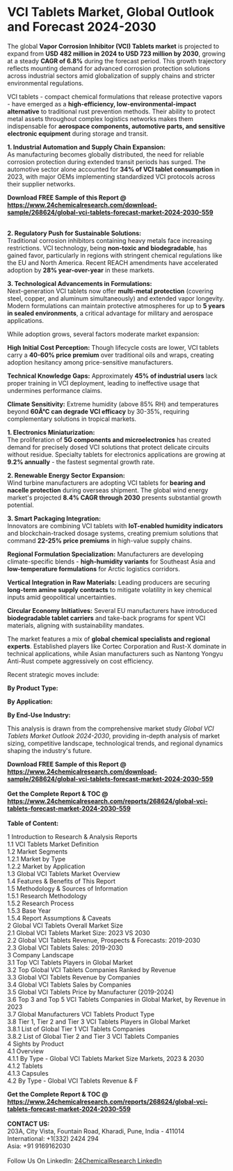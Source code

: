 <h1>VCI Tablets Market, Global Outlook and Forecast 2024-2030</h1><p>The global <strong>Vapor Corrosion Inhibitor (VCI) Tablets market</strong> is projected to expand from <strong>USD 482 million in 2024 to USD 723 million by 2030</strong>, growing at a steady <strong>CAGR of 6.8%</strong> during the forecast period. This growth trajectory reflects mounting demand for advanced corrosion protection solutions across industrial sectors amid globalization of supply chains and stricter environmental regulations.</p><p>VCI tablets - compact chemical formulations that release protective vapors - have emerged as a <strong>high-efficiency, low-environmental-impact alternative</strong> to traditional rust prevention methods. Their ability to protect metal assets throughout complex logistics networks makes them indispensable for <strong>aerospace components, automotive parts, and sensitive electronic equipment</strong> during storage and transit.</p><p><strong>1. Industrial Automation and Supply Chain Expansion:</strong><br>
As manufacturing becomes globally distributed, the need for reliable corrosion protection during extended transit periods has surged. The automotive sector alone accounted for <strong>34% of VCI tablet consumption</strong> in 2023, with major OEMs implementing standardized VCI protocols across their supplier networks.</p><div><b>Download FREE Sample of this Report @ 
            <a href="https://www.24chemicalresearch.com/download-sample/268624/global-vci-tablets-forecast-market-2024-2030-559">
            https://www.24chemicalresearch.com/download-sample/268624/global-vci-tablets-forecast-market-2024-2030-559</a></b></div><br><p><strong>2. Regulatory Push for Sustainable Solutions:</strong><br>
Traditional corrosion inhibitors containing heavy metals face increasing restrictions. VCI technology, being <strong>non-toxic and biodegradable</strong>, has gained favor, particularly in regions with stringent chemical regulations like the EU and North America. Recent REACH amendments have accelerated adoption by <strong>28% year-over-year</strong> in these markets.</p><p><strong>3. Technological Advancements in Formulations:</strong><br>
Next-generation VCI tablets now offer <strong>multi-metal protection</strong> (covering steel, copper, and aluminum simultaneously) and extended vapor longevity. Modern formulations can maintain protective atmospheres for up to <strong>5 years in sealed environments</strong>, a critical advantage for military and aerospace applications.</p><p>While adoption grows, several factors moderate market expansion:</p><p><strong>High Initial Cost Perception:</strong> Though lifecycle costs are lower, VCI tablets carry a <strong>40-60% price premium</strong> over traditional oils and wraps, creating adoption hesitancy among price-sensitive manufacturers.</p><p><strong>Technical Knowledge Gaps:</strong> Approximately <strong>45% of industrial users</strong> lack proper training in VCI deployment, leading to ineffective usage that undermines performance claims.</p><p><strong>Climate Sensitivity:</strong> Extreme humidity (above 85% RH) and temperatures beyond <strong>60Â°C can degrade VCI efficacy</strong> by 30-35%, requiring complementary solutions in tropical markets.</p><p><strong>1. Electronics Miniaturization:</strong><br>
The proliferation of <strong>5G components and microelectronics</strong> has created demand for precisely dosed VCI solutions that protect delicate circuits without residue. Specialty tablets for electronics applications are growing at <strong>9.2% annually</strong> - the fastest segmental growth rate.</p><p><strong>2. Renewable Energy Sector Expansion:</strong><br>
Wind turbine manufacturers are adopting VCI tablets for <strong>bearing and nacelle protection</strong> during overseas shipment. The global wind energy market's projected <strong>8.4% CAGR through 2030</strong> presents substantial growth potential.</p><p><strong>3. Smart Packaging Integration:</strong><br>
Innovators are combining VCI tablets with <strong>IoT-enabled humidity indicators</strong> and blockchain-tracked dosage systems, creating premium solutions that command <strong>22-25% price premiums</strong> in high-value supply chains.</p><p><strong>Regional Formulation Specialization:</strong> Manufacturers are developing climate-specific blends - <strong>high-humidity variants</strong> for Southeast Asia and <strong>low-temperature formulations</strong> for Arctic logistics corridors.</p><p><strong>Vertical Integration in Raw Materials:</strong> Leading producers are securing <strong>long-term amine supply contracts</strong> to mitigate volatility in key chemical inputs amid geopolitical uncertainties.</p><p><strong>Circular Economy Initiatives:</strong> Several EU manufacturers have introduced <strong>biodegradable tablet carriers</strong> and take-back programs for spent VCI materials, aligning with sustainability mandates.</p><p>The market features a mix of <strong>global chemical specialists and regional experts</strong>. Established players like Cortec Corporation and Rust-X dominate in technical applications, while Asian manufacturers such as Nantong Yongyu Anti-Rust compete aggressively on cost efficiency.</p><p>Recent strategic moves include:</p><p><strong>By Product Type:</strong></p><p><strong>By Application:</strong></p><p><strong>By End-Use Industry:</strong></p><p>This analysis is drawn from the comprehensive market study <em>Global VCI Tablets Market Outlook 2024-2030</em>, providing in-depth analysis of market sizing, competitive landscape, technological trends, and regional dynamics shaping the industry's future.</p><div><b>Download FREE Sample of this Report @ 
            <a href="https://www.24chemicalresearch.com/download-sample/268624/global-vci-tablets-forecast-market-2024-2030-559">
            https://www.24chemicalresearch.com/download-sample/268624/global-vci-tablets-forecast-market-2024-2030-559</a></b></div><br><div><b>Get the Complete Report & TOC @ 
            <a href="https://www.24chemicalresearch.com/reports/268624/global-vci-tablets-forecast-market-2024-2030-559">
            https://www.24chemicalresearch.com/reports/268624/global-vci-tablets-forecast-market-2024-2030-559</a></b></div><br>
            <b>Table of Content:</b><p>1 Introduction to Research & Analysis Reports<br />
    1.1 VCI Tablets Market Definition<br />
    1.2 Market Segments<br />
        1.2.1 Market by Type<br />
        1.2.2 Market by Application<br />
    1.3 Global VCI Tablets Market Overview<br />
    1.4 Features & Benefits of This Report<br />
    1.5 Methodology & Sources of Information<br />
        1.5.1 Research Methodology<br />
        1.5.2 Research Process<br />
        1.5.3 Base Year<br />
        1.5.4 Report Assumptions & Caveats<br />
2 Global VCI Tablets Overall Market Size<br />
    2.1 Global VCI Tablets Market Size: 2023 VS 2030<br />
    2.2 Global VCI Tablets Revenue, Prospects & Forecasts: 2019-2030<br />
    2.3 Global VCI Tablets Sales: 2019-2030<br />
3 Company Landscape<br />
    3.1 Top VCI Tablets Players in Global Market<br />
    3.2 Top Global VCI Tablets Companies Ranked by Revenue<br />
    3.3 Global VCI Tablets Revenue by Companies<br />
    3.4 Global VCI Tablets Sales by Companies<br />
    3.5 Global VCI Tablets Price by Manufacturer (2019-2024)<br />
    3.6 Top 3 and Top 5 VCI Tablets Companies in Global Market, by Revenue in 2023<br />
    3.7 Global Manufacturers VCI Tablets Product Type<br />
    3.8 Tier 1, Tier 2 and Tier 3 VCI Tablets Players in Global Market<br />
        3.8.1 List of Global Tier 1 VCI Tablets Companies<br />
        3.8.2 List of Global Tier 2 and Tier 3 VCI Tablets Companies<br />
4 Sights by Product<br />
    4.1 Overview<br />
        4.1.1 By Type - Global VCI Tablets Market Size Markets, 2023 & 2030<br />
        4.1.2 Tablets<br />
        4.1.3 Capsules<br />
    4.2 By Type - Global VCI Tablets Revenue & F</p><div><b>Get the Complete Report & TOC @ 
            <a href="https://www.24chemicalresearch.com/reports/268624/global-vci-tablets-forecast-market-2024-2030-559">
            https://www.24chemicalresearch.com/reports/268624/global-vci-tablets-forecast-market-2024-2030-559</a></b></div><br><b>CONTACT US:</b><br>
            203A, City Vista, Fountain Road, Kharadi, Pune, India - 411014<br>
            International: +1(332) 2424 294<br>
            Asia: +91 9169162030 <br><br>
            Follow Us On LinkedIn: <a href="https://www.linkedin.com/company/24chemicalresearch/">24ChemicalResearch LinkedIn</a>